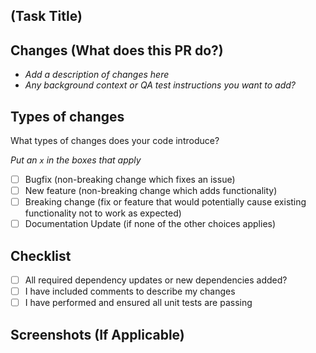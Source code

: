 [//]: # (webmesh)
[//]: # (Use the Format Below for your Pull Request Title)
## (Task Title)

## Changes (What does this PR do?)

- _Add a description of changes here_
- _Any background context or QA test instructions you want to add?_

## Types of changes

What types of changes does your code introduce? 

_Put an `x` in the boxes that apply_

- [ ] Bugfix (non-breaking change which fixes an issue)
- [ ] New feature (non-breaking change which adds functionality)
- [ ] Breaking change (fix or feature that would potentially cause existing functionality not to work as expected)
- [ ] Documentation Update (if none of the other choices applies)

## Checklist

- [ ] All required dependency updates or new dependencies added?
- [ ] I have included comments to describe my changes
- [ ] I have performed and ensured all unit tests are passing

## Screenshots (If Applicable)

````
